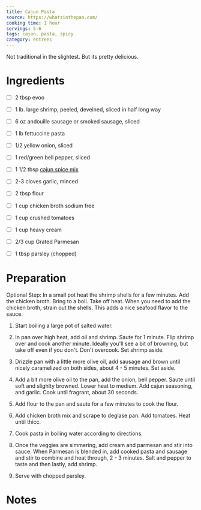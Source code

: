 ```yaml
---
title: Cajun Pasta
source: https://whatsinthepan.com/
cooking time: 1 hour
servings: 5-6
tags: cajun, pasta, spicy
category: entrees
---
```


Not traditional in the slightest. But its pretty delicious.

Ingredients
===========

* [ ] 2 tbsp evoo
* [ ] 1 lb. large shrimp, peeled, deveined, sliced in half long way
* [ ] 6 oz andouille sausage or smoked sausage, sliced
* [ ] 1 lb fettuccine pasta
* [ ] 1/2 yellow onion, sliced
* [ ] 1 red/green bell pepper, sliced
* [ ] 1 1/2 tbsp [cajun spice mix](../spice_mix/cajun_spice_mix.md) 
* [ ] 2-3 cloves garlic, minced
* [ ] 2 tbsp flour
* [ ] 1 cup chicken broth sodium free
* [ ] 1 cup crushed tomatoes
* [ ] 1 cup heavy cream
* [ ] 2/3 cup Grated Parmesan
* [ ] 1 tbsp parsley (chopped)


Preparation
===========
Optional Step: In a small pot heat the shrimp shells for a few minutes. Add the chicken broth. Bring to a boil. Take off heat. When you need to add the chicken broth, strain out the shells. This adds a nice seafood flavor to the sauce.

1. Start boiling a large pot of salted water.

2. In pan over high heat, add oil and shrimp. Saute for 1 minute. Flip shrimp over and cook another minute. Ideally you'll see a bit of browning, but take off even if you don't. Don't overcook. Set shrimp aside. 

3. Drizzle pan with a little more olive oil, add sausage and brown until nicely caramelized on both sides, about 4 - 5 minutes. Set aside.

4. Add a bit more olive oil to the pan, add the onion, bell pepper. Saute until soft and slighlty browned. Lower heat to medium. Add cajun seasoning, and garlic. Cook until fragrant, about 30 seconds. 

5. Add flour to the pan and saute for a few minutes to cook the flour.

6. Add chicken broth mix and scrape to deglase pan. Add tomatoes. Heat until thicc.

7. Cook pasta in boiling water according to directions.

8. Once the veggies are simmering, add cream and parmesan and stir into sauce. When Parmesan is blended in, add cooked pasta and sausage and stir to combine and heat through, 2 - 3 minutes. Salt and pepper to taste and then lastly, add shrimp.

9. Serve with chopped parsley.


Notes
=====
